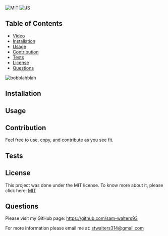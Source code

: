  ![MIT](https://img.shields.io/badge/License-MIT-blue) ![JS](https://img.shields.io/badge/Language-JavaScript-yellow)

 ## Table of Contents
  * [Video](#Video)
  * [Installation](#installation)
  * [Usage](#usage)
  * [Contribution](#contribution)
  * [Tests](#tests)
  * [License](#license)
  * [Questions](#questions)

  ![bobblahblah](https://user-images.githubusercontent.com/68794066/119280159-a97f3580-bbf5-11eb-8e63-ba8c0cc61374.PNG)



  
  ## Installation
 

  ## Usage
 
  
  ## Contribution
  Feel free to use, copy, and contribute as you see fit. 

  ## Tests


  ## License
  This project was done under the MIT license. To know more about it, please click here: [MIT](https://choosealicense.com/licenses/mit/)

  ## Questions
  Please visit my GitHub page: https://github.com/sam-walters93
  
  For more information please email me at: stwalters314@gmail.com
